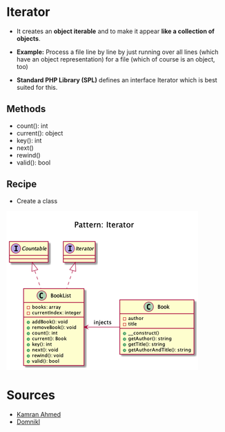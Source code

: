 # Iterator

+ It creates an **object iterable** and to make it appear **like a collection of objects**.

+ **Example:** Process a file line by line by just running over all lines (which have an object representation) for a file (which of course is an object, too)

+ **Standard PHP Library (SPL)** defines an interface Iterator which is best suited for this.

## Methods

+ count(): int
+ current(): object
+ key(): int
+ next()
+ rewind()
+ valid(): bool

<!-- 

Iterator
Real world example

An old radio set will be a good example of iterator, where user could start at some channel and then use next or previous buttons to go through the respective channels. Or take an example of MP3 player or a TV set where you could press the next and previous buttons to go through the consecutive channels or in other words they all provide an interface to iterate through the respective channels, songs or radio stations.

In plain words

It presents a way to access the elements of an object without exposing the underlying presentation.

Wikipedia says

In object-oriented programming, the iterator pattern is a design pattern in which an iterator is used to traverse a container and access the container's elements. The iterator pattern decouples algorithms from containers; in some cases, algorithms are necessarily container-specific and thus cannot be decoupled.

Programmatic example

In PHP it is quite easy to implement using SPL (Standard PHP Library). Translating our radio stations example from above. First of all we have RadioStation


Then we have our iterator


And then it can be used as

$stationList = new StationList();

$stationList->addStation(new RadioStation(89));
$stationList->addStation(new RadioStation(101));
$stationList->addStation(new RadioStation(102));
$stationList->addStation(new RadioStation(103.2));

foreach($stationList as $station) {
    echo $station->getFrequency() . PHP_EOL;
}

$stationList->removeStation(new RadioStation(89)); // Will remove station 89

--> 
## Recipe
+ Create a class 


![](domnikl/diagram.png)
<!-- ![](kamran-ahmed/diagram.png) -->

# Sources
+ [Kamran Ahmed](https://github.com/kamranahmedse/design-patterns-for-humans#-iterator)
+ [Domnikl](https://github.com/domnikl/DesignPatternsPHP/tree/master/Behavioral/Iterator)
